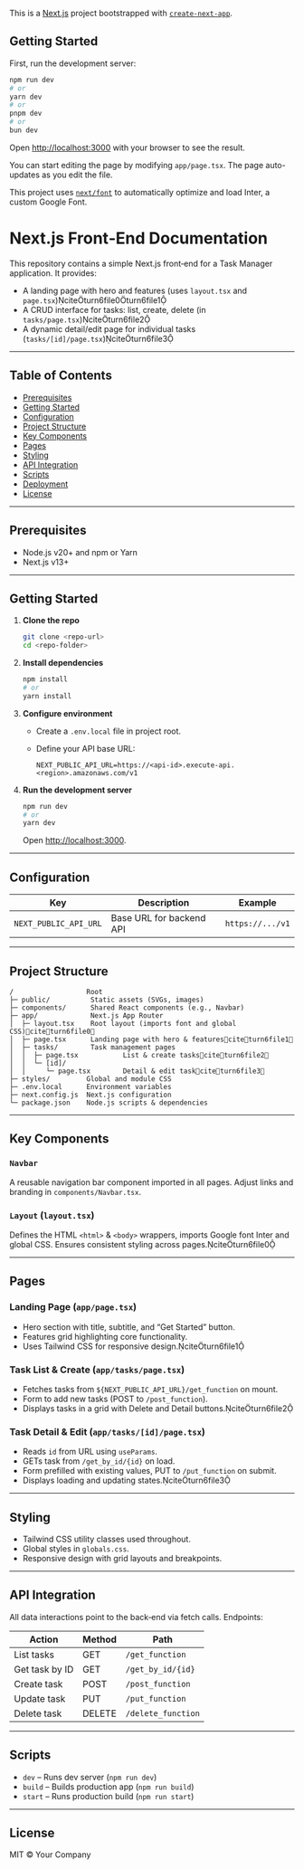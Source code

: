 This is a [Next.js](https://nextjs.org/) project bootstrapped with [`create-next-app`](https://github.com/vercel/next.js/tree/canary/packages/create-next-app).

## Getting Started

First, run the development server:

```bash
npm run dev
# or
yarn dev
# or
pnpm dev
# or
bun dev
```

Open [http://localhost:3000](http://localhost:3000) with your browser to see the result.

You can start editing the page by modifying `app/page.tsx`. The page auto-updates as you edit the file.

This project uses [`next/font`](https://nextjs.org/docs/basic-features/font-optimization) to automatically optimize and load Inter, a custom Google Font.


# Next.js Front‑End Documentation

This repository contains a simple Next.js front‑end for a Task Manager application. It provides:

* A landing page with hero and features (uses `layout.tsx` and `page.tsx`)citeturn6file0turn6file1
* A CRUD interface for tasks: list, create, delete (in `tasks/page.tsx`)citeturn6file2
* A dynamic detail/edit page for individual tasks (`tasks/[id]/page.tsx`)citeturn6file3

---

## Table of Contents

* [Prerequisites](#prerequisites)
* [Getting Started](#getting-started)
* [Configuration](#configuration)
* [Project Structure](#project-structure)
* [Key Components](#key-components)
* [Pages](#pages)
* [Styling](#styling)
* [API Integration](#api-integration)
* [Scripts](#scripts)
* [Deployment](#deployment)
* [License](#license)

---

## Prerequisites

* Node.js v20+ and npm or Yarn
* Next.js v13+

---

## Getting Started

1. **Clone the repo**

   ```bash
   git clone <repo-url>
   cd <repo-folder>
   ```

2. **Install dependencies**

   ```bash
   npm install
   # or
   yarn install
   ```

3. **Configure environment**

   * Create a `.env.local` file in project root.
   * Define your API base URL:

     ```dotenv
     NEXT_PUBLIC_API_URL=https://<api-id>.execute-api.<region>.amazonaws.com/v1
     ```

4. **Run the development server**

   ```bash
   npm run dev
   # or
   yarn dev
   ```

   Open [http://localhost:3000](http://localhost:3000).

---

## Configuration

| Key                   | Description              | Example          |
| --------------------- | ------------------------ | ---------------- |
| `NEXT_PUBLIC_API_URL` | Base URL for backend API | `https://.../v1` |

---

## Project Structure

```
/                  Root
├─ public/          Static assets (SVGs, images)
├─ components/      Shared React components (e.g., Navbar)
├─ app/             Next.js App Router
│  ├─ layout.tsx    Root layout (imports font and global CSS)citeturn6file0
│  ├─ page.tsx      Landing page with hero & featuresciteturn6file1
│  ├─ tasks/        Task management pages
│  │  ├─ page.tsx           List & create tasksciteturn6file2
│  │  └─ [id]/
│  │     └─ page.tsx        Detail & edit taskciteturn6file3
├─ styles/         Global and module CSS
├─ .env.local      Environment variables
├─ next.config.js  Next.js configuration
└─ package.json    Node.js scripts & dependencies
```

---

## Key Components

### `Navbar`

A reusable navigation bar component imported in all pages. Adjust links and branding in `components/Navbar.tsx`.

### `Layout` (`layout.tsx`)

Defines the HTML `<html>` & `<body>` wrappers, imports Google font Inter and global CSS. Ensures consistent styling across pages.citeturn6file0

---

## Pages

### Landing Page (`app/page.tsx`)

* Hero section with title, subtitle, and “Get Started” button.
* Features grid highlighting core functionality.
* Uses Tailwind CSS for responsive design.citeturn6file1

### Task List & Create (`app/tasks/page.tsx`)

* Fetches tasks from `${NEXT_PUBLIC_API_URL}/get_function` on mount.
* Form to add new tasks (POST to `/post_function`).
* Displays tasks in a grid with Delete and Detail buttons.citeturn6file2

### Task Detail & Edit (`app/tasks/[id]/page.tsx`)

* Reads `id` from URL using `useParams`.
* GETs task from `/get_by_id/{id}` on load.
* Form prefilled with existing values, PUT to `/put_function` on submit.
* Displays loading and updating states.citeturn6file3

---

## Styling

* Tailwind CSS utility classes used throughout.
* Global styles in `globals.css`.
* Responsive design with grid layouts and breakpoints.

---

## API Integration

All data interactions point to the back‑end via fetch calls. Endpoints:

| Action         | Method | Path               |
| -------------- | ------ | ------------------ |
| List tasks     | GET    | `/get_function`    |
| Get task by ID | GET    | `/get_by_id/{id}`  |
| Create task    | POST   | `/post_function`   |
| Update task    | PUT    | `/put_function`    |
| Delete task    | DELETE | `/delete_function` |

---

## Scripts

* `dev` – Runs dev server (`npm run dev`)
* `build` – Builds production app (`npm run build`)
* `start` – Runs production build (`npm run start`)

---

## License

MIT © Your Company
